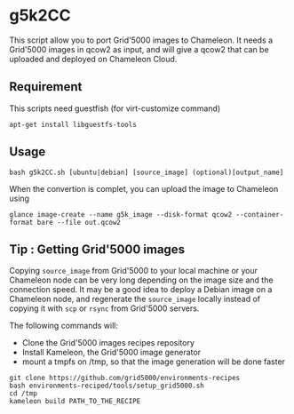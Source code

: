 # g5k2CC
This script allow you to port Grid'5000 images to Chameleon.
It needs a Grid'5000 images in qcow2 as input, and will give a qcow2 that can be uploaded and deployed on Chameleon Cloud.

## Requirement
This scripts need guestfish (for virt-customize command)
``` 
apt-get install libguestfs-tools
```
## Usage
```
bash g5k2CC.sh [ubuntu|debian] [source_image] (optional)[output_name]
```
When the convertion is complet, you can upload the image to Chameleon using
```
glance image-create --name g5k_image --disk-format qcow2 --container-format bare --file out.qcow2
```
## Tip : Getting Grid'5000 images
Copying `source_image` from Grid'5000 to your local machine or your Chameleon node can be very long depending on the image size and the connection speed.
It may be a good idea to deploy a Debian image on a Chameleon node, and regenerate the `source_image` locally instead of copying it with `scp` or `rsync` from Grid'5000 servers.

The following commands will:
* Clone the Grid'5000 images recipes repository
* Install Kameleon, the Grid'5000 image generator
* mount a tmpfs on /tmp, so that the image generation will be done faster
```
git clone https://github.com/grid5000/environments-recipes
bash environments-reciped/tools/setup_grid5000.sh
cd /tmp
kameleon build PATH_TO_THE_RECIPE
```
